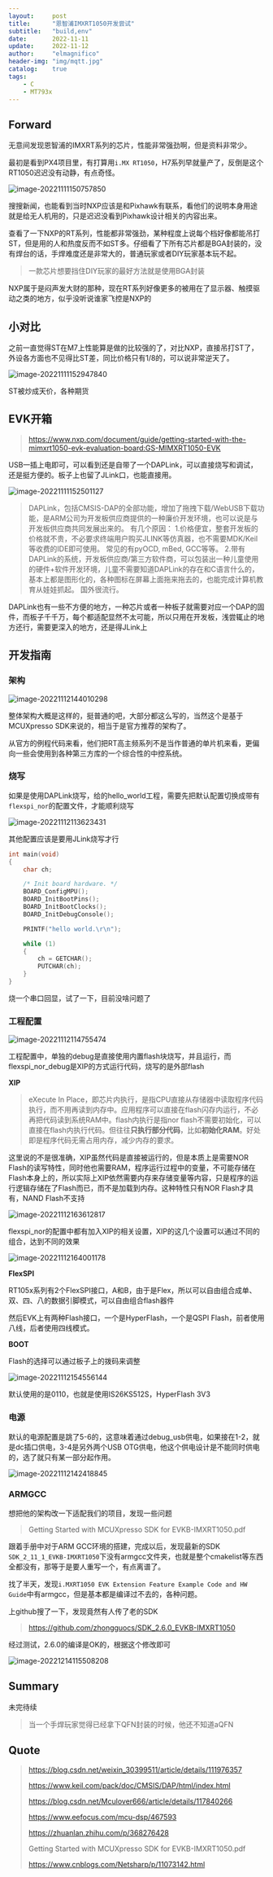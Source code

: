```yaml
---
layout:     post
title:      "恩智浦IMXRT1050开发尝试"
subtitle:   "build,env"
date:       2022-11-11
update:     2022-11-12
author:     "elmagnifico"
header-img: "img/mqtt.jpg"
catalog:    true
tags:
    - C
    - MT793x
---
```


## Forward

无意间发现恩智浦的IMXRT系列的芯片，性能非常强劲啊，但是资料非常少。

最初是看到PX4项目里，有打算用`i.MX RT1050`，H7系列早就量产了，反倒是这个RT1050迟迟没有动静，有点奇怪。

![image-20221111150757850](http://img.elmagnifico.tech:9514/static/upload/elmagnifico/202211111508941.png)

搜搜新闻，也能看到当时NXP应该是和Pixhawk有联系，看他们的说明本身用途就是给无人机用的，只是迟迟没看到Pixhawk设计相关的内容出来。



查看了一下NXP的RT系列，性能都非常强劲，某种程度上说每个档好像都能吊打ST，但是用的人和热度反而不如ST多。仔细看了下所有芯片都是BGA封装的，没有焊台的话，手焊难度还是非常大的，普通玩家或者DIY玩家基本玩不起。

> 一款芯片想要挡住DIY玩家的最好方法就是使用BGA封装



NXP属于是闷声发大财的那种，现在RT系列好像更多的被用在了显示器、触摸驱动之类的地方，似乎没听说谁家飞控是NXP的



## 小对比

之前一直觉得ST在M7上性能算是做的比较强的了，对比NXP，直接吊打ST了，外设各方面也不见得比ST差，同比价格只有1/8的，可以说非常逆天了。

![image-20221111152947840](http://img.elmagnifico.tech:9514/static/upload/elmagnifico/202211111529959.png)

ST被炒成天价，各种期货



## EVK开箱

> https://www.nxp.com/document/guide/getting-started-with-the-mimxrt1050-evk-evaluation-board:GS-MIMXRT1050-EVK

USB一插上电即可，可以看到还是自带了一个DAPLink，可以直接烧写和调试，还是挺方便的。板子上也留了JLink口，也能直接用。

![image-20221111152501127](http://img.elmagnifico.tech:9514/static/upload/elmagnifico/202211111525215.png)



> DAPLink，包括CMSIS-DAP的全部功能，增加了拖拽下载/WebUSB下载功能，是ARM公司为开发板供应商提供的一种廉价开发环境，也可以说是与开发板供应商共同发展出来的。 有几个原因：
> 1.价格便宜，整套开发板的价格就不贵，不必要求终端用户购买JLINK等仿真器，也不需要MDK/Keil等收费的IDE即可使用。 常见的有pyOCD, mBed, GCC等等。
> 2.带有DAPLink的系统，开发板供应商/第三方软件商，可以包装出一种儿童使用的硬件+软件开发环境，儿童不需要知道DAPLink的存在和C语言什么的，基本上都是图形化的，各种图标在屏幕上面拖来拖去的，也能完成计算机教育从娃娃抓起。 国外很流行。

DAPLink也有一些不方便的地方，一种芯片或者一种板子就需要对应一个DAP的固件，而板子千千万，每个都适配显然不太可能，所以只用在开发板，浅尝辄止的地方还行，需要更深入的地方，还是得JLink上



## 开发指南



### 架构

![image-20221112144010298](http://img.elmagnifico.tech:9514/static/upload/elmagnifico/202211121440433.png)

整体架构大概是这样的，挺普通的吧，大部分都这么写的，当然这个是基于MCUXpresso SDK来说的，相当于是官方推荐的架构了。

从官方的例程代码来看，他们把RT高主频系列不是当作普通的单片机来看，更偏向一些会使用到各种第三方库的一个综合性的中控系统。



### 烧写

如果是使用DAPLink烧写，给的hello_world工程，需要先把默认配置切换成带有`flexspi_nor`的配置文件，才能顺利烧写

![image-20221112113623431](http://img.elmagnifico.tech:9514/static/upload/elmagnifico/202211121136628.png)

其他配置应该是要用JLink烧写才行

```c
int main(void)
{
    char ch;

    /* Init board hardware. */
    BOARD_ConfigMPU();
    BOARD_InitBootPins();
    BOARD_InitBootClocks();
    BOARD_InitDebugConsole();

    PRINTF("hello world.\r\n");

    while (1)
    {
        ch = GETCHAR();
        PUTCHAR(ch);
    }
}
```

烧一个串口回显，试了一下，目前没啥问题了



### 工程配置

![image-20221112114755474](http://img.elmagnifico.tech:9514/static/upload/elmagnifico/202211121147539.png)

工程配置中，单独的debug是直接使用内置flash块烧写，并且运行，而flexspi_nor_debug是XIP的方式运行代码，烧写的是外部flash



**XIP**

> eXecute In Place，即芯片内执行，是指CPU直接从存储器中读取程序代码执行，而不用再读到内存中。应用程序可以直接在flash闪存内运行，不必再把代码读到系统RAM中。flash内执行是指nor flash不需要初始化，可以直接在flash内执行代码。但往往**只执行部分代码**，比如**初始化RAM**。好处即是程序代码无需占用内存，减少内存的要求。

这里说的不是很准确，XIP虽然代码是直接被运行的，但是本质上是需要NOR Flash的读写特性，同时他也需要RAM，程序运行过程中的变量，不可能存储在Flash本身上的，所以实际上XIP依然需要内存来存储变量等内容，只是程序的运行逻辑存储在了Flash而已，而不是加载到内存。这种特性只有NOR Flash才具有，NAND Flash不支持

![image-20221112163612817](http://img.elmagnifico.tech:9514/static/upload/elmagnifico/202211121636939.png)

flexspi_nor的配置中都有加入XIP的相关设置，XIP的这几个设置可以通过不同的组合，达到不同的效果

![image-20221112164001178](http://img.elmagnifico.tech:9514/static/upload/elmagnifico/202211121640281.png)

**FlexSPI**

RT105x系列有2个FlexSPI接口，A和B，由于是Flex，所以可以自由组合成单、双、四、八的数据引脚模式，可以自由组合flash器件

然后EVK上有两种Flash接口，一个是HyperFlash，一个是QSPI Flash，前者使用八线，后者使用四线模式。



**BOOT**

Flash的选择可以通过板子上的拨码来调整

![image-20221112154556144](http://img.elmagnifico.tech:9514/static/upload/elmagnifico/202211121545298.png)

默认使用的是0110，也就是使用IS26KS512S，HyperFlash 3V3



### 电源

默认的电源配置是跳了5-6的，这意味着通过debug_usb供电，如果接在1-2，就是dc插口供电，3-4是另外两个USB OTG供电，他这个供电设计是不能同时供电的，选了就只有某一部分起作用。

![image-20221112142418845](http://img.elmagnifico.tech:9514/static/upload/elmagnifico/202211121424938.png)

### ARMGCC

想把他的架构改一下适配我们的项目，发现一些问题

> Getting Started with MCUXpresso SDK for EVKB-IMXRT1050.pdf

跟着手册中对于ARM GCC环境的搭建，完成以后，发现最新的SDK `SDK_2_11_1_EVKB-IMXRT1050`下没有armgcc文件夹，也就是整个cmakelist等东西全都没有，那等于是要人重写一个，有点离谱了。

找了半天，发现`i.MXRT1050 EVK Extension Feature Example Code and HW Guide`中有armgcc，但是基本都是编译过不去的，各种问题。

上github搜了一下，发现竟然有人传了老的SDK

> https://github.com/zhongguocs/SDK_2.6.0_EVKB-IMXRT1050

经过测试，2.6.0的编译是OK的，根据这个修改即可

![image-20221214115508208](http://img.elmagnifico.tech:9514/static/upload/elmagnifico/202212141155368.png)



## Summary

未完待续



> 当一个手焊玩家觉得已经拿下QFN封装的时候，他还不知道aQFN



## Quote

> https://blog.csdn.net/weixin_30399511/article/details/111976357
>
> https://www.keil.com/pack/doc/CMSIS/DAP/html/index.html
>
> https://blog.csdn.net/Mculover666/article/details/117840266
>
> https://www.eefocus.com/mcu-dsp/467593
>
> https://zhuanlan.zhihu.com/p/368276428
>
> Getting Started with MCUXpresso SDK for EVKB-IMXRT1050.pdf
>
> https://www.cnblogs.com/Netsharp/p/11073142.html
